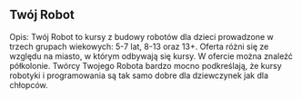## Twój Robot

Opis: Twój Robot to kursy z budowy robotów dla dzieci prowadzone w trzech grupach wiekowych: 5-7 lat, 8-13 oraz 13+. Oferta różni się ze względu na miasto, w którym odbywają się kursy. W ofercie można znaleźć półkolonie. Twórcy Twojego Robota bardzo mocno podkreślają, że kursy robotyki i programowania są tak samo dobre dla dziewczynek jak dla chłopców.
